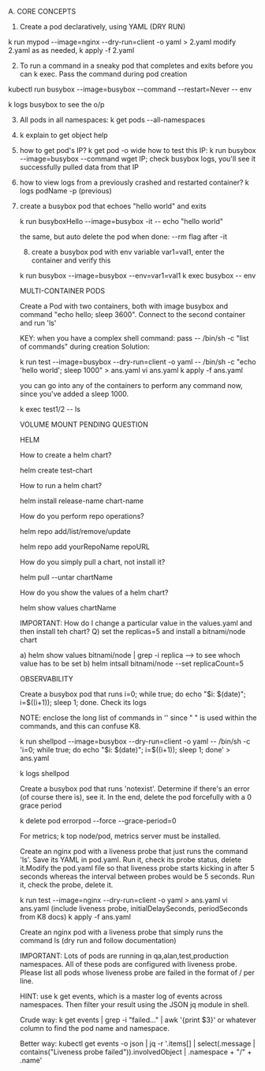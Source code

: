 
A. CORE CONCEPTS 


1. Create a pod declaratively, using YAML (DRY RUN) 

k run mypod --image=nginx --dry-run=client -o yaml > 2.yaml 
modify 2.yaml as as needed, k apply -f 2.yaml 


2. To run a command in a sneaky pod that completes and exits before you can k exec. Pass the command during pod creation

kubectl run busybox --image=busybox --command --restart=Never -- env

k logs busybox to see the o/p

3. All pods in all namespaces: k get pods --all-namespaces 

4. k explain <object> to get object help 


5. how to get pod's IP? k get pod -o wide 
   how to test this IP: k run busybox --image=busybox --command wget IP; check busybox logs, you'll see it successfully pulled data from that IP


6. how to view logs from a previously crashed and restarted container?
    k logs podName -p (previous) 


7. create a busybox pod that echoes "hello world" and exits 

   k run busyboxHello --image=busybox -it -- echo "hello world"

the same, but auto delete the pod when done: --rm flag after -it 


8. create a busybox pod with env variable var1=val1, enter the container and verify this

k run busybox --image=busybox --env=var1=val1
k exec busybox -- env 


MULTI-CONTAINER PODS 

Create a Pod with two containers, both with image busybox and command "echo hello; sleep 3600". Connect to the second container and run 'ls'

KEY: when you have a complex shell command: pass -- /bin/sh -c "list of commands" during creation 
Solution: 


 k run test --image=busybox --dry-run=client -o yaml -- /bin/sh -c "echo 'hello world'; sleep 1000" > ans.yaml 
 vi ans.yaml 
 k apply -f ans.yaml 

you can go into any of the containers to perform any command now, since you've added a sleep 1000. 

k exec test1/2 -- ls 

VOLUME MOUNT PENDING QUESTION 


HELM 

How to create a helm chart? 

helm create test-chart 


How to run a helm chart? 

helm install release-name chart-name 


How do you perform repo operations? 

helm repo add/list/remove/update 

helm repo add yourRepoName repoURL


How do you simply pull a chart, not install it?

helm pull --untar chartName 


How do you show the values of a helm chart? 

helm show values chartName 


IMPORTANT: How do I change a particular value in the values.yaml and then install teh chart? 
Q) set the replicas=5 and install a bitnami/node chart 

a) helm show values bitnami/node | grep -i replica  --> to see whoch value has to be set 
b) helm intsall bitnami/node --set replicaCount=5 


OBSERVABILITY 


Create a busybox pod that runs i=0; while true; do echo "$i: $(date)"; i=$((i+1)); sleep 1; done. Check its logs

NOTE: enclose the long list of commands in '' since " " is used within the commands, and this can confuse K8. 

k run shellpod --image=busybox --dry-run=client -o yaml -- /bin/sh -c 'i=0; while true; do echo "$i: $(date)"; i=$((i+1)); sleep 1; done' > ans.yaml 

k logs shellpod 

Create a busybox pod that runs 'notexist'. Determine if there's an error (of course there is), see it. In the end, delete the pod forcefully with a 0 grace period

k delete pod errorpod --force --grace-period=0 


For metrics; k top node/pod, metrics server must be installed.


Create an nginx pod with a liveness probe that just runs the command 'ls'. Save its YAML in pod.yaml. Run it, check its probe status, delete it.Modify the pod.yaml file so that liveness probe starts kicking in after 5 seconds whereas the interval between probes would be 5 seconds. Run it, check the probe, delete it.

k run test --image=nginx --dry-run=client -o yaml > ans.yaml 
vi ans.yaml (include liveness probe, initialDelaySeconds, periodSeconds from K8 docs) 
k apply -f ans.yaml 



Create an nginx pod with a liveness probe that simply runs the command ls (dry run and follow documentation) 


IMPORTANT: Lots of pods are running in qa,alan,test,production namespaces. All of these pods are configured with liveness probe. Please list all pods whose liveness probe are failed in the format of <namespace>/<pod name> per line.


HINT: use k get events, which is a master log of events across namespaces. Then filter your result using the JSON jq module in shell. 

Crude way: k get events | grep -i "failed..." | awk '{print $3}' or whatever column to find the pod name and namespace. 

Better way: kubectl get events -o json | jq -r '.items[] | select(.message | contains("Liveness probe failed")).involvedObject | .namespace + "/" + .name'



